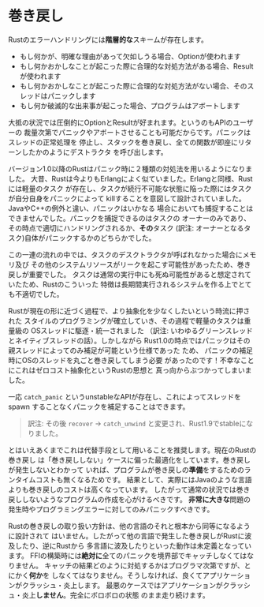 <!--
# Unwinding
-->

# 巻き戻し

<!--
Rust has a *tiered* error-handling scheme:
-->
Rustのエラーハンドリングには**階層的な**スキームが存在します。

<!--
* If something might reasonably be absent, Option is used.
* If something goes wrong and can reasonably be handled, Result is used.
* If something goes wrong and cannot reasonably be handled, the thread panics.
* If something catastrophic happens, the program aborts.
-->
* もし何かが、明確な理由があって欠如しうる場合、Optionが使われます
* もし何かおかしなことが起こった際に合理的な対処方法がある場合、Resultが使われます
* もし何かおかしなことが起こった際に合理的な対処方法がない場合、そのスレッドはパニックします
* もし何か破滅的な出来事が起こった場合、プログラムはアボートします

<!--
Option and Result are overwhelmingly preferred in most situations, especially
since they can be promoted into a panic or abort at the API user's discretion.
Panics cause the thread to halt normal execution and unwind its stack, calling
destructors as if every function instantly returned.
-->
大抵の状況では圧倒的にOptionとResultが好まれます。というのもAPIのユーザーの
裁量次第でパニックやアボートさせることも可能だからです。パニックはスレッドの正常処理を
停止し、スタックを巻き戻し、全ての関数が即座にリターンしたかのようにデストラクタ
を呼び出します。

<!--
As of 1.0, Rust is of two minds when it comes to panics. In the long-long-ago,
Rust was much more like Erlang. Like Erlang, Rust had lightweight tasks,
and tasks were intended to kill themselves with a panic when they reached an
untenable state. Unlike an exception in Java or C++, a panic could not be
caught at any time. Panics could only be caught by the owner of the task, at which
point they had to be handled or *that* task would itself panic.
-->
バージョン1.0以降のRustはパニック時に２種類の対処法を用いるようになりました。
大昔、Rustは今よりもErlangによく似ていました。Erlangと同様、Rustには軽量のタスク
が存在し、タスクが続行不可能な状態に陥った際にはタスクが自分自身をパニックによって
killすることを意図して設計されていました。JavaやC++の例外と違い、パニックはいかなる
場合においても捕捉することはできませんでした。パニックを捕捉できるのはタスクの
オーナーのみであり、その時点で適切にハンドリングされるか、**その**タスク
(訳注: オーナーとなるタスク)自体がパニックするかのどちらかでした。

<!--
Unwinding was important to this story because if a task's
destructors weren't called, it would cause memory and other system resources to
leak. Since tasks were expected to die during normal execution, this would make
Rust very poor for long-running systems!
-->
この一連の流れの中では、タスクのデスクトラクタが呼ばれなかった場合にメモリ及び
その他のシステムリソースがリークを起こす可能性があったため、巻き戻しが重要でした。
タスクは通常の実行中にも死ぬ可能性があると想定されていたため、Rustのこういった
特徴は長期間実行されるシステムを作る上でとても不適切でした。

<!--
As the Rust we know today came to be, this style of programming grew out of
fashion in the push for less-and-less abstraction. Light-weight tasks were
killed in the name of heavy-weight OS threads. Still, on stable Rust as of 1.0
panics can only be caught by the parent thread. This means catching a panic
requires spinning up an entire OS thread! This unfortunately stands in conflict
to Rust's philosophy of zero-cost abstractions.
-->
Rustが現在の形に近づく過程で、より抽象化を少なくしたいという時流に押された
スタイルのプログラミングが確立していき、その過程で軽量のタスクは重量級の
OSスレッドに駆逐・統一されました
（訳注: いわゆるグリーンスレッドとネイティブスレッドの話）。しかしながら
Rust1.0の時点ではパニックはその親スレッドによってのみ補足が可能という仕様であった
ため、 パニックの補足時にOSのスレッドを丸ごと巻き戻してしまう必要
があったのです！不幸なことにこれはゼロコスト抽象化というRustの思想と
真っ向からぶつかってしまいました。

<!--
There is an unstable API called `catch_panic` that enables catching a panic
without spawning a thread. Still, we would encourage you to only do this
sparingly. In particular, Rust's current unwinding implementation is heavily
optimized for the "doesn't unwind" case. If a program doesn't unwind, there
should be no runtime cost for the program being *ready* to unwind. As a
consequence, actually unwinding will be more expensive than in e.g. Java.
Don't build your programs to unwind under normal circumstances. Ideally, you
should only panic for programming errors or *extreme* problems.
-->
一応 `catch_panic` というunstableなAPIが存在し、これによってスレッドをspawn
することなくパニックを補足することはできます。

> 訳注: その後 `recover` -> `catch_unwind` と変更され、Rust1.9でstableになりました。

とはいえあくまでこれは代替手段として用いることを推奨します。現在のRustの巻き戻し
は「巻き戻ししない」ケースに偏った最適化をしています。巻き戻しが発生しないとわかって
いれば、プログラムが巻き戻しの**準備**をするためのランタイムコストも無くなるためです。
結果として、実際にはJavaのような言語よりも巻き戻しのコストは高くなっています。
したがって通常の状況では巻き戻ししないようなプログラムの作成を心がけるべきです。
**非常に大きな**問題の発生時やプログラミングエラーに対してのみパニックすべきです。

<!--
Rust's unwinding strategy is not specified to be fundamentally compatible
with any other language's unwinding. As such, unwinding into Rust from another
language, or unwinding into another language from Rust is Undefined Behavior.
You must *absolutely* catch any panics at the FFI boundary! What you do at that
point is up to you, but *something* must be done. If you fail to do this,
at best, your application will crash and burn. At worst, your application *won't*
crash and burn, and will proceed with completely clobbered state.
-->
Rustの巻き戻しの取り扱い方針は、他の言語のそれと根本から同等になるように設計されて
はいません。したがって他の言語で発生した巻き戻しがRustに波及したり、逆にRustから
多言語に波及したりといった動作は未定義となっています。
FFIの構築時には**絶対に**全てのパニックを境界部でキャッチしなくてはなりません。
キャッチの結果どのように対処するかはプログラマ次第ですが、とにかく**何か**を
しなくてはなりません。そうしなければ、良くてアプリケーションがクラッシュ・炎上します。
最悪のケースではアプリケーションがクラッシュ・炎上**しません**。完全にボロボロの状態
のまま走り続けます。
